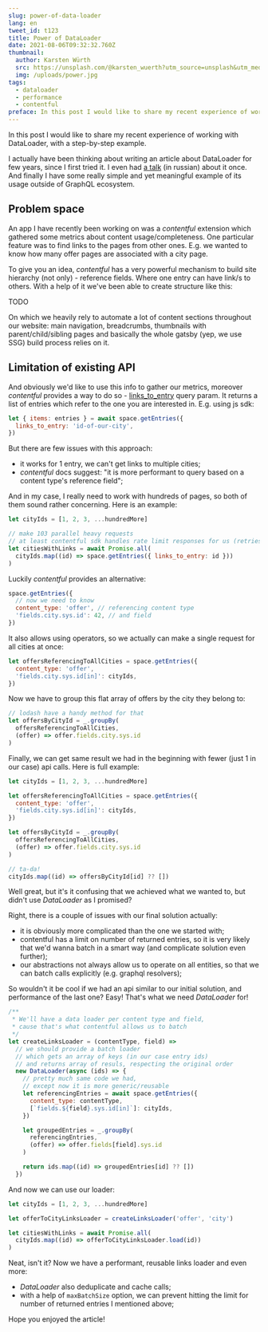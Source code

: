 ```yaml
---
slug: power-of-data-loader
lang: en
tweet_id: t123
title: Power of DataLoader
date: 2021-08-06T09:32:32.760Z
thumbnail:
  author: Karsten Würth
  src: https://unsplash.com/@karsten_wuerth?utm_source=unsplash&utm_medium=referral&utm_content=creditCopyText
  img: /uploads/power.jpg
tags:
  - dataloader
  - performance
  - contentful
preface: In this post I would like to share my recent experience of working with DataLoader, with a step-by-step example.
---
```


In this post I would like to share my recent experience of working with DataLoader, with a step-by-step example.

I actually have been thinking about writing an article about DataLoader for few years, since I first tried it. I even had [a talk](https://youtu.be/Iy1DUcBjXcQ) (in russian) about it once.
And finally I have some really simple and yet meaningful example of its usage outside of GraphQL ecosystem.

## Problem space

An app I have recently been working on was a _contentful_ extension which gathered some metrics about content usage/completeness.
One particular feature was to find links to the pages from other ones. E.g. we wanted to know how many offer pages are associated with a city page.

To give you an idea, _contentful_ has a very powerful mechanism to build site hierarchy (not only) - reference fields. Where one entry can have link/s to others.
With a help of it we've been able to create structure like this:

TODO

On which we heavily rely to automate a lot of content sections throughout our website: main navigation, breadcrumbs, thumbnails with parent/child/sibling pages and basically the whole gatsby (yep, we use SSG) build process relies on it.

## Limitation of existing API

And obviously we'd like to use this info to gather our metrics, moreover _contentful_ provides a way to do so - [links_to_entry](https://www.contentful.com/developers/docs/references/content-delivery-api/#/reference/search-parameters/links-to-entry) query param.
It returns a list of entries which refer to the one you are interested in. E.g. using js sdk:

```js
let { items: entries } = await space.getEntries({
  links_to_entry: 'id-of-our-city',
})
```

But there are few issues with this approach:

- it works for 1 entry, we can't get links to multiple cities;
- _contentful_ docs suggest: "it is more performant to query based on a content type's reference field";

And in my case, I really need to work with hundreds of pages, so both of them sound rather concerning.
Here is an example:

```js
let cityIds = [1, 2, 3, ...hundredMore]

// make 103 parallel heavy requests
// at least contentful sdk handles rate limit responses for us (retries requests)
let citiesWithLinks = await Promise.all(
  cityIds.map((id) => space.getEntries({ links_to_entry: id }))
)
```

Luckily _contentful_ provides an alternative:

```js
space.getEntries({
  // now we need to know
  content_type: 'offer', // referencing content type
  'fields.city.sys.id': 42, // and field
})
```

It also allows using operators, so we actually can make a single request for all cities at once:

```js
let offersReferencingToAllCities = space.getEntries({
  content_type: 'offer',
  'fields.city.sys.id[in]': cityIds,
})
```

Now we have to group this flat array of offers by the city they belong to:

```js
// lodash have a handy method for that
let offersByCityId = _.groupBy(
  offersReferencingToAllCities,
  (offer) => offer.fields.city.sys.id
)
```

Finally, we can get same result we had in the beginning with fewer (just 1 in our case) api calls. Here is full example:

```js
let cityIds = [1, 2, 3, ...hundredMore]

let offersReferencingToAllCities = space.getEntries({
  content_type: 'offer',
  'fields.city.sys.id[in]': cityIds,
})

let offersByCityId = _.groupBy(
  offersReferencingToAllCities,
  (offer) => offer.fields.city.sys.id
)

// ta-da!
cityIds.map((id) => offersByCityId[id] ?? [])
```

Well great, but it's it confusing that we achieved what we wanted to, but didn't use _DataLoader_ as I promised?

Right, there is a couple of issues with our final solution actually:

- it is obviously more complicated than the one we started with;
- contentful has a limit on number of returned entries, so it is very likely that we'd wanna batch in a smart way (and complicate solution even further);
- our abstractions not always allow us to operate on all entities, so that we can batch calls explicitly (e.g. graphql resolvers);

So wouldn't it be cool if we had an api similar to our initial solution, and performance of the last one? Easy! That's what we need _DataLoader_ for!

```js
/**
 * We'll have a data loader per content type and field,
 * cause that's what contentful allows us to batch
 */
let createLinksLoader = (contentType, field) =>
  // we should provide a batch loader
  // which gets an array of keys (in our case entry ids)
  // and returns array of resuls, respecting the original order
  new DataLoader(async (ids) => {
    // pretty much same code we had,
    // except now it is more generic/reusable
    let referencingEntries = await space.getEntries({
      content_type: contentType,
      [`fields.${field}.sys.id[in]`]: cityIds,
    })

    let groupedEntries = _.groupBy(
      referencingEntries,
      (offer) => offer.fields[field].sys.id
    )

    return ids.map((id) => groupedEntries[id] ?? [])
  })
```

And now we can use our loader:

```js
let cityIds = [1, 2, 3, ...hundredMore]

let offerToCityLinksLoader = createLinksLoader('offer', 'city')

let citiesWithLinks = await Promise.all(
  cityIds.map((id) => offerToCityLinksLoader.load(id))
)
```

Neat, isn't it? Now we have a performant, reusable links loader and even more:

- _DataLoader_ also deduplicate and cache calls;
- with a help of `maxBatchSize` option, we can prevent hitting the limit for number of returned entries I mentioned above;

Hope you enjoyed the article!
